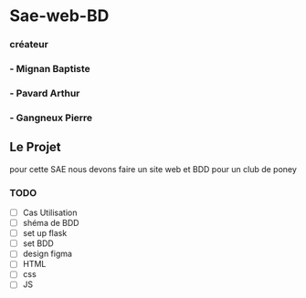 # Sae-web-BD

### créateur 
### - Mignan Baptiste
### - Pavard Arthur
### - Gangneux Pierre

## Le Projet
pour cette SAE nous devons faire un site web et BDD pour un club de poney

### TODO
- [ ] Cas Utilisation
- [ ] shéma de BDD
- [ ] set up flask
- [ ] set BDD
- [ ] design figma
- [ ] HTML
- [ ] css
- [ ] JS

